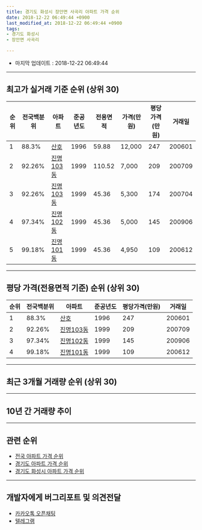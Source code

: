 ```yaml
---
title: 경기도 화성시 장안면 사곡리 아파트 가격 순위
date: 2018-12-22 06:49:44 +0900
last_modified_at: 2018-12-22 06:49:44 +0900
tags:
- 경기도 화성시
- 장안면 사곡리

---
```


* 마지막 업데이트 : 2018-12-22 06:49:44

---

## 최고가 실거래 기준 순위 (상위 30)


|순위|전국백분위|아파트|준공년도|전용면적|가격(만원)|평당가격(만원)|거래일|
|---|---|---|---|---|---|---|---|
|1|88.3%|[산호](https://search.naver.com/search.naver?query=%EA%B2%BD%EA%B8%B0%EB%8F%84+%ED%99%94%EC%84%B1%EC%8B%9C+%EC%9E%A5%EC%95%88%EB%A9%B4+%EC%82%AC%EA%B3%A1%EB%A6%AC+%EC%82%B0%ED%98%B8)|1996|59.88|12,000|247|200601|
|2|92.26%|[진명103동](https://search.naver.com/search.naver?query=%EA%B2%BD%EA%B8%B0%EB%8F%84+%ED%99%94%EC%84%B1%EC%8B%9C+%EC%9E%A5%EC%95%88%EB%A9%B4+%EC%82%AC%EA%B3%A1%EB%A6%AC+%EC%A7%84%EB%AA%85103%EB%8F%99)|1999|110.52|7,000|209|200709|
|3|92.26%|[진명103동](https://search.naver.com/search.naver?query=%EA%B2%BD%EA%B8%B0%EB%8F%84+%ED%99%94%EC%84%B1%EC%8B%9C+%EC%9E%A5%EC%95%88%EB%A9%B4+%EC%82%AC%EA%B3%A1%EB%A6%AC+%EC%A7%84%EB%AA%85103%EB%8F%99)|1999|45.36|5,300|174|200704|
|4|97.34%|[진명102동](https://search.naver.com/search.naver?query=%EA%B2%BD%EA%B8%B0%EB%8F%84+%ED%99%94%EC%84%B1%EC%8B%9C+%EC%9E%A5%EC%95%88%EB%A9%B4+%EC%82%AC%EA%B3%A1%EB%A6%AC+%EC%A7%84%EB%AA%85102%EB%8F%99)|1999|45.36|5,000|145|200906|
|5|99.18%|[진명101동](https://search.naver.com/search.naver?query=%EA%B2%BD%EA%B8%B0%EB%8F%84+%ED%99%94%EC%84%B1%EC%8B%9C+%EC%9E%A5%EC%95%88%EB%A9%B4+%EC%82%AC%EA%B3%A1%EB%A6%AC+%EC%A7%84%EB%AA%85101%EB%8F%99)|1999|45.36|4,950|109|200612|


---

## 평당 가격(전용면적 기준) 순위 (상위 30)


|순위|전국백분위|아파트|준공년도|평당가격(만원)|거래일|
|---|---|---|---|---|---|
|1|88.3%|[산호](https://search.naver.com/search.naver?query=%EA%B2%BD%EA%B8%B0%EB%8F%84+%ED%99%94%EC%84%B1%EC%8B%9C+%EC%9E%A5%EC%95%88%EB%A9%B4+%EC%82%AC%EA%B3%A1%EB%A6%AC+%EC%82%B0%ED%98%B8)|1996|247|200601|
|2|92.26%|[진명103동](https://search.naver.com/search.naver?query=%EA%B2%BD%EA%B8%B0%EB%8F%84+%ED%99%94%EC%84%B1%EC%8B%9C+%EC%9E%A5%EC%95%88%EB%A9%B4+%EC%82%AC%EA%B3%A1%EB%A6%AC+%EC%A7%84%EB%AA%85103%EB%8F%99)|1999|209|200709|
|3|97.34%|[진명102동](https://search.naver.com/search.naver?query=%EA%B2%BD%EA%B8%B0%EB%8F%84+%ED%99%94%EC%84%B1%EC%8B%9C+%EC%9E%A5%EC%95%88%EB%A9%B4+%EC%82%AC%EA%B3%A1%EB%A6%AC+%EC%A7%84%EB%AA%85102%EB%8F%99)|1999|145|200906|
|4|99.18%|[진명101동](https://search.naver.com/search.naver?query=%EA%B2%BD%EA%B8%B0%EB%8F%84+%ED%99%94%EC%84%B1%EC%8B%9C+%EC%9E%A5%EC%95%88%EB%A9%B4+%EC%82%AC%EA%B3%A1%EB%A6%AC+%EC%A7%84%EB%AA%85101%EB%8F%99)|1999|109|200612|


---

## 최근 3개월 거래량 순위 (상위 30)


<div style="width:100%;">
    <canvas id="deal_count_ranking" height="250"></canvas>
</div>


<script>
new Chart(document.getElementById("deal_count_ranking"), {
    type: 'horizontalBar',
    data: {
        labels: ['산호'],
        datasets: [{
            label: '실거래 수',
            data: [4],
            borderColor: "rgba(255, 0, 128, 1)",
            backgroundColor: "rgba(255, 0, 128, 0.5)",
            fill: false,
        }]
    },
    options: {
        responsive: true,
        title: {
            display: true,
            text: '최근 3개월 거래량 순위'
        },
        tooltips: {
            mode: 'index',
            intersect: false,
            callbacks: {
                title: function(tooltipItems, data) {
                    return "실거래 수:";
                },
                label: function(tooltipItem, data) {
                    return data.labels[tooltipItem.index] + ": " + tooltipItem.xLabel;
                }
            }
        },
        hover: {
            mode: 'nearest',
            intersect: true
        },
        scales: {
            xAxes: [{
                display: true,
                scaleLabel: {
                    display: true,
                    labelString: '실거래 수'
                },
                ticks: {
                    suggestedMin: 0,
                }
            }],
            yAxes: [{
                display: true,
                ticks: {
                    autoSkip: false,
                    callback: function(value, index, values) {
                        if (value.length > 15)
                            return value.substr(0, 13) + "...";
                        else
                            return value;
                    }
                },
                scaleLabel: {
                    display: false,
                }
            }]
        }
    }
});

</script>


---

## 10년 간 거래량 추이


<div style="width:100%;">
    <canvas id="deal_progress" height="250"></canvas>
</div>

<script>
new Chart(document.getElementById("deal_progress"), {
    type: 'line',
    data: {
        labels: ['200812','200901','200902','200903','200904','200905','200906','200907','200908','200909','200910','200911','200912','201001','201002','201003','201004','201005','201006','201007','201008','201009','201010','201011','201012','201101','201102','201103','201104','201105','201106','201107','201108','201109','201110','201111','201112','201201','201202','201203','201204','201205','201206','201207','201208','201209','201210','201211','201212','201301','201302','201303','201304','201305','201306','201307','201308','201309','201310','201311','201312','201401','201402','201403','201404','201405','201406','201407','201408','201409','201410','201411','201412','201501','201502','201503','201504','201505','201506','201507','201508','201509','201510','201511','201512','201601','201602','201603','201604','201605','201606','201607','201608','201609','201610','201611','201612','201701','201702','201703','201704','201705','201706','201707','201708','201709','201710','201711','201712','201801','201802','201803','201804','201805','201806','201807','201808','201809','201810','201811','201812'],
        datasets: [{
            label: '실거래 수',
            pointRadius: 1,
            data: [1, 0, 1, 0, 3, 3, 2, 4, 2, 6, 1, 0, 2, 6, 2, 5, 7, 2, 1, 0, 1, 5, 2, 4, 2, 6, 4, 4, 9, 5, 4, 2, 6, 3, 6, 3, 2, 3, 4, 3, 6, 1, 6, 0, 3, 0, 3, 4, 4, 4, 2, 3, 2, 1, 0, 4, 2, 6, 4, 4, 3, 3, 3, 2, 5, 10, 2, 5, 3, 6, 4, 6, 3, 2, 2, 4, 5, 5, 1, 5, 2, 1, 8, 2, 1, 4, 5, 8, 5, 5, 2, 5, 6, 4, 5, 1, 1, 1, 4, 7, 2, 3, 6, 3, 2, 2, 1, 2, 3, 0, 1, 3, 3, 2, 3, 2, 2, 2, 1, 3, 0],
            borderColor: "rgba(255, 201, 14, 1)",
            backgroundColor: "rgba(255, 201, 14, 0.5)",
            fill: true,
        }]
    },
    options: {
        responsive: true,
        title: {
            display: true,
            text: '10년간 거래량 추이'
        },
        tooltips: {
            mode: 'index',
            intersect: false,
        },
        hover: {
            mode: 'nearest',
            intersect: true
        },
        scales: {
            xAxes: [{
                display: true,
                scaleLabel: {
                    display: true,
                    labelString: '년/월'
                }
            }],
            yAxes: [{
                display: true,
                ticks: {
                    suggestedMin: 0,
                },
                scaleLabel: {
                    display: true,
                    labelString: '실거래 수'
                }
            }]
        }
    }
});

</script>


---

## 관련 순위

- [전국 아파트 가격 순위](https://inasie.github.io/apt-ranking/전국)
- [경기도 아파트 가격 순위](https://inasie.github.io/apt-ranking/경기도)
- [경기도 화성시 아파트 가격 순위](https://inasie.github.io/apt-ranking/경기도-화성시)


---

## 개발자에게 버그리포트 및 의견전달

- [카카오톡 오픈채팅](https://open.kakao.com/o/gLJUAP4)
- [텔레그램](https://t.me/inasie)

